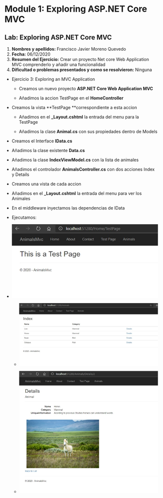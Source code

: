# Module 1: Exploring ASP.NET Core MVC

## Lab: Exploring ASP.NET Core MVC

1. **Nombres y apellidos:** Francisco Javier Moreno Quevedo
2. **Fecha:** 06/12/2020
3. **Resumen del Ejercicio:**  Crear un proyecto Net core Web Application MVC comprenderlo y añadir una funcionalidad
4. **Dificultad o problemas presentados y como se resolvieron:** Ninguna

- Ejercicio 3: Exploring an MVC Application

  - Creamos un nuevo proyecto **ASP.NET Core Web Application MVC**
  
  - Añadimos la accion TestPage en el **HomeController**
  
- Creamos la vista **TestPage **correspondiente a esta accion 
  
  - Añadimos en el **_Layout.cshtml** la entrada del menu para la TestPage
  
  - Añadimos la clase **Animal.cs** con sus propiedades dentro de Models
  
- Creamos el Interface **IData.cs**
  
- Añadimos la clase existente **Data.cs**
  
- Añadimos la clase **IndexViewModel.cs** con la lista de animales
  
- Añadimos el controlador **AnimalsController.cs** con dos acciones Index y Details
  
- Creamos una vista de cada accion
  
- Añadimos en el **_Layout.cshtml** la entrada del menu para ver los Animales
  
- En el middleware inyectamos las dependencias de IData
  
- Ejecutamos:
  
  
  
- ![](./img/Captura1.jpg)
  
  
  
  - ![](./img/Captura2.jpg)
  
    
  
  - ![](./img/Captura3.jpg)
